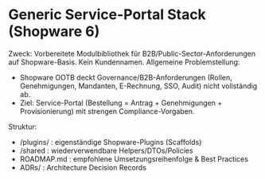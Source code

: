 # Generic Service-Portal Stack (Shopware 6)

Zweck: Vorbereitete Modulbibliothek für B2B/Public-Sector-Anforderungen auf Shopware-Basis.
Kein Kundennamen. Allgemeine Problemstellung:
- Shopware OOTB deckt Governance/B2B-Anforderungen (Rollen, Genehmigungen, Mandanten, E-Rechnung, SSO, Audit) nicht vollständig ab.
- Ziel: Service-Portal (Bestellung = Antrag + Genehmigungen + Provisionierung) mit strengen Compliance-Vorgaben.

Struktur:
- /plugins/<Module> : eigenständige Shopware-Plugins (Scaffolds)
- /shared : wiederverwendbare Helpers/DTOs/Policies
- ROADMAP.md : empfohlene Umsetzungsreihenfolge & Best Practices
- ADRs/ : Architecture Decision Records
